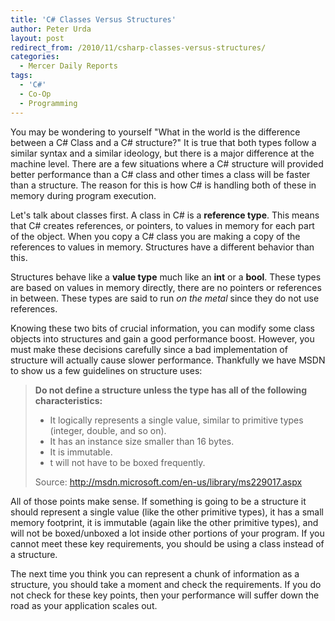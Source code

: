 ```yaml
---
title: 'C# Classes Versus Structures'
author: Peter Urda
layout: post
redirect_from: /2010/11/csharp-classes-versus-structures/
categories:
  - Mercer Daily Reports
tags:
  - 'C#'
  - Co-Op
  - Programming
---
```

You may be wondering to yourself "What in the world is the difference between a C# Class and a C# structure?" It is true that both types follow a similar syntax and a similar ideology, but there is a major difference at the machine level. There are a few situations where a C# structure will provided better performance than a C# class and other times a class will be faster than a structure. The reason for this is how C# is handling both of these in memory during program execution.

Let's talk about classes first. A class in C# is a **reference type**. This means that C# creates references, or pointers, to values in memory for each part of the object. When you copy a C# class you are making a copy of the references to values in memory. Structures have a different behavior than this.

Structures behave like a **value type** much like an **int** or a **bool**. These types are based on values in memory directly, there are no pointers or references in between. These types are said to run *on the metal* since they do not use references.

Knowing these two bits of crucial information, you can modify some class objects into structures and gain a good performance boost. However, you must make these decisions carefully since a bad implementation of structure will actually cause slower performance. Thankfully we have MSDN to show us a few guidelines on structure uses:

> **Do not define a structure unless the type has all of the following characteristics:**
> 
>   * It logically represents a single value, similar to primitive types (integer, double, and so on).
>   * It has an instance size smaller than 16 bytes.
>   * It is immutable.
>   * t will not have to be boxed frequently.
> 
> Source: <a href="http://msdn.microsoft.com/en-us/library/ms229017.aspx" class="external external_icon" target="_blank">http://msdn.microsoft.com/en-us/library/ms229017.aspx</a> 

All of those points make sense. If something is going to be a structure it should represent a single value (like the other primitive types), it has a small memory footprint, it is immutable (again like the other primitive types), and will not be boxed/unboxed a lot inside other portions of your program. If you cannot meet these key requirements, you should be using a class instead of a structure.

The next time you think you can represent a chunk of information as a structure, you should take a moment and check the requirements. If you do not check for these key points, then your performance will suffer down the road as your application scales out.
